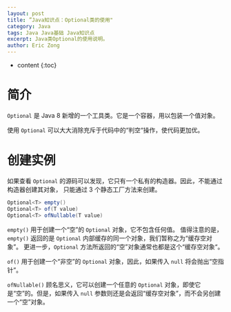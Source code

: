 ```yaml
---
layout: post
title: ”Java知识点：Optional类的使用"
category: Java
tags: Java Java基础 Java知识点
excerpt: Java类Optional的使用说明。
author: Eric Zong
---
```


* content
{:toc}

# 简介

`Optional` 是 Java 8 新增的一个工具类。它是一个容器，用以包装一个值对象。

使用 `Optional` 可以大大消除充斥于代码中的“判空“操作，使代码更加优。

# 创建实例

如果查看 `Optional` 的源码可以发现，它只有一个私有的构造器。因此，不能通过构造器创建其对象，
只能通过 3 个静态工厂方法来创建。

```java
Optional<T> empty()
Optional<T> of(T value)
Optional<T> ofNullable(T value)
```

`empty()` 用于创建一个“空”的 `Optional` 对象，它不包含任何值。
值得注意的是，`empty()` 返回的是 `Optional` 内部缓存的同一个对象，我们暂称之为“缓存空对象”。
更进一步，`Optional` 方法所返回的“空”对象通常也都是这个“缓存空对象“。

`of()` 用于创建一个“非空”的 `Optional` 对象，因此，如果传入 `null` 将会抛出“空指针”。

`ofNullable()` 顾名思义，它可以创建一个任意的 `Optional` 对象，即使它是“空”的。但是，如果传入 `null` 参数则还是会返回“缓存空对象”，而不会另创建一个“空”对象。

